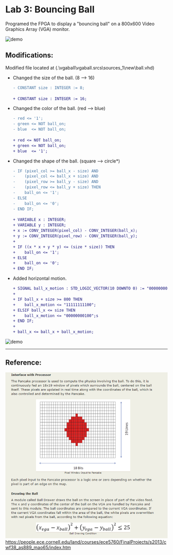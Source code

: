 # Lab 3: Bouncing Ball
Programed the FPGA to display a "bouncing ball" on a 800x600 Video Graphics Array (VGA) monitor.

![demo](vgaball/demo/demo1.gif)

## Modifications:
Modified file located at (.\vgaball\vgaball.srcs\sources_1\new\ball.vhd)
* Changed the size of the ball. (8 --> 16)
    ```diff
    - CONSTANT size : INTEGER := 8;

    + CONSTANT size : INTEGER := 16;
    ```

* Changed the color of the ball. (red --> blue)
    ```diff
    - red <= '1';
	- green <= NOT ball_on;
	- blue  <= NOT ball_on;

    + red <= NOT ball_on;
	+ green <= NOT ball_on;
	+ blue  <= '1';
    ```

* Changed the shape of the ball. (square --> circle*)
    ```diff
    - IF (pixel_col >= ball_x - size) AND
	-    (pixel_col <= ball_x + size) AND
	-    (pixel_row >= ball_y - size) AND
	-    (pixel_row <= ball_y + size) THEN
	-    ball_on <= '1';
	- ELSE
	-    ball_on <= '0';
	- END IF;

    + VARIABLE x : INTEGER;
	+ VARIABLE y : INTEGER;
    + x := CONV_INTEGER(pixel_col) - CONV_INTEGER(ball_x);
	+ y := CONV_INTEGER(pixel_row) - CONV_INTEGER(ball_y);
	+    
	+ IF ((x * x + y * y) <= (size * size)) THEN
	+    ball_on <= '1';
	+ ELSE
	+    ball_on <= '0';
	+ END IF;
    ```

* Added horizontal motion.
    ```diff
    + SIGNAL ball_x_motion : STD_LOGIC_VECTOR(10 DOWNTO 0) := "00000000100";
    +
    + IF ball_x + size >= 800 THEN
    +    ball_x_motion <= "11111111100";
	+ ELSIF ball_x <= size THEN
	+    ball_x_motion <= "00000000100";s
    + END IF;
    +
    + ball_x <= ball_x + ball_x_motion;
    ```

![demo](vgaball/demo/demo2.gif)

---
## Reference:
![reference](vgaball/demo/reference.png)
https://people.ece.cornell.edu/land/courses/ece5760/FinalProjects/s2013/cwf38_as889_mao65/index.htm